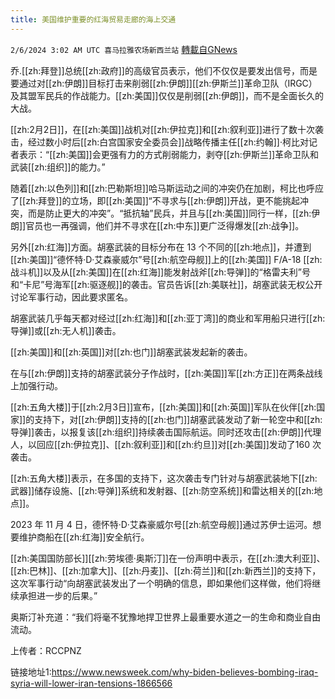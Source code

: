 ```yaml
---
title: 美国维护重要的红海贸易走廊的海上交通
---
```

`2/6/2024 3:02 AM UTC 喜马拉雅农场新西兰站` [轉載自GNews](https://gnews.org/articles/2284605)

乔.[[zh:拜登]]总统[[zh:政府]]的高级官员表示，他们不仅仅是要发出信号，而是要通过对[[zh:伊朗]]目标打击来削弱[[zh:伊朗]][[zh:伊斯兰]]革命卫队（IRGC）及其盟军民兵的作战能力。[[zh:美国]]仅仅是削弱[[zh:伊朗]]，而不是全面长久的大战。

[[zh:2月2日]]，在[[zh:美国]]战机对[[zh:伊拉克]]和[[zh:叙利亚]]进行了数十次袭击，经过数小时后[[zh:白宫国家安全委员会]]战略传播主任[[zh:约翰]]·柯比对记者表示：“[[zh:美国]]会更强有力的方式削弱能力，剥夺[[zh:伊斯兰]]革命卫队和武装[[zh:组织]]的能力。”

随着[[zh:以色列]]和[[zh:巴勒斯坦]]哈马斯运动之间的冲突仍在加剧，柯比也呼应了[[zh:拜登]]的立场，即[[zh:美国]]“不寻求与[[zh:伊朗]]开战，更不能挑起冲突，而是防止更大的冲突”。“抵抗轴”民兵，并且与[[zh:美国]]同行一样，[[zh:伊朗]]官员也一再强调，他们并不寻求在[[zh:中东]]更广泛得爆发[[zh:战争]]。

另外[[zh:红海]]方面。胡塞武装的目标分布在 13 个不同的[[zh:地点]]，并遭到[[zh:美国]]“德怀特·D·艾森豪威尔”号[[zh:航空母舰]]上的[[zh:美国]] F/A-18 [[zh:战斗机]]以及从[[zh:美国]]在[[zh:红海]]能发射战斧[[zh:导弹]]的“格雷夫利”号和“卡尼”号海军[[zh:驱逐舰]]的袭击。官员告诉[[zh:美联社]]，胡塞武装无权公开讨论军事行动，因此要求匿名。

胡塞武装几乎每天都对经过[[zh:红海]]和[[zh:亚丁湾]]的商业和军用船只进行[[zh:导弹]]或[[zh:无人机]]袭击。

[[zh:美国]]和[[zh:英国]]对[[zh:也门]]胡塞武装发起新的袭击。

在与[[zh:伊朗]]支持的胡塞武装分子作战时，[[zh:美国]]军[[zh:方正]]在两条战线上加强行动。

[[zh:五角大楼]]于[[zh:2月3日]]宣布，[[zh:美国]]和[[zh:英国]]军队在伙伴[[zh:国家]]的支持下，对[[zh:伊朗]]支持的[[zh:也门]]胡塞武装发动了新一轮空中和[[zh:导弹]]袭击，以报复该[[zh:组织]]持续袭击国际航运。同时还攻击[[zh:伊朗]]代理人，以回应[[zh:伊拉克]]、[[zh:叙利亚]]和[[zh:约旦]]对[[zh:美国]]发动了160 次袭击。

[[zh:五角大楼]]表示，在多国的支持下，这次袭击专门针对与胡塞武装地下[[zh:武器]]储存设施、[[zh:导弹]]系统和发射器、[[zh:防空系统]]和雷达相关的[[zh:地点]]。

2023 年 11 月 4 日，德怀特·D·艾森豪威尔号[[zh:航空母舰]]通过苏伊士运河。想要维护商船在[[zh:红海]]安全航行。

[[zh:美国国防部长]][[zh:劳埃德·奥斯汀]]在一份声明中表示，在[[zh:澳大利亚]]、[[zh:巴林]]、[[zh:加拿大]]、[[zh:丹麦]]、[[zh:荷兰]]和[[zh:新西兰]]的支持下，这次军事行动“向胡塞武装发出了一个明确的信息，即如果他们这样做，他们将继续承担进一步的后果。”

奥斯汀补充道：“我们将毫不犹豫地捍卫世界上最重要水道之一的生命和商业自由流动。

上传者：RCCPNZ


链接地址1:https://www.newsweek.com/why-biden-believes-bombing-iraq-syria-will-lower-iran-tensions-1866566

